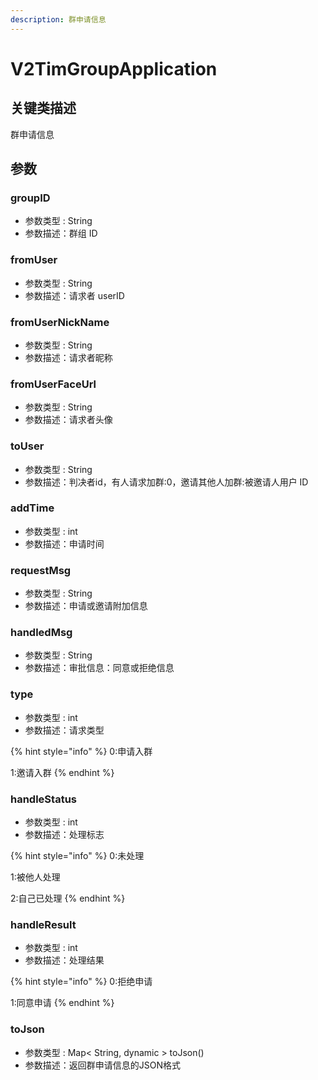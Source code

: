```yaml
---
description: 群申请信息
---
```


# V2TimGroupApplication

## 关键类描述

群申请信息

## 参数

### groupID

* 参数类型 : String
* 参数描述：群组 ID

### fromUser

* 参数类型 : String
* 参数描述：请求者 userID

### fromUserNickName

* 参数类型 : String
* 参数描述：请求者昵称

### fromUserFaceUrl

* 参数类型 : String
* 参数描述：请求者头像

### toUser

* 参数类型 : String
* 参数描述：判决者id，有人请求加群:0，邀请其他人加群:被邀请人用户 ID

### addTime

* 参数类型 : int
* 参数描述：申请时间

### requestMsg

* 参数类型 : String
* 参数描述：申请或邀请附加信息

### handledMsg

* 参数类型 : String
* 参数描述：审批信息：同意或拒绝信息

### type

* 参数类型 : int
* 参数描述：请求类型

{% hint style="info" %}
0:申请入群

1:邀请入群
{% endhint %}

### handleStatus

* 参数类型 : int
* 参数描述：处理标志

{% hint style="info" %}
0:未处理

1:被他人处理

2:自己已处理
{% endhint %}

### handleResult

* 参数类型 : int
* 参数描述：处理结果

{% hint style="info" %}
0:拒绝申请

1:同意申请
{% endhint %}

### toJson

* 参数类型 : Map< String, dynamic > toJson()
* 参数描述：返回群申请信息的JSON格式
